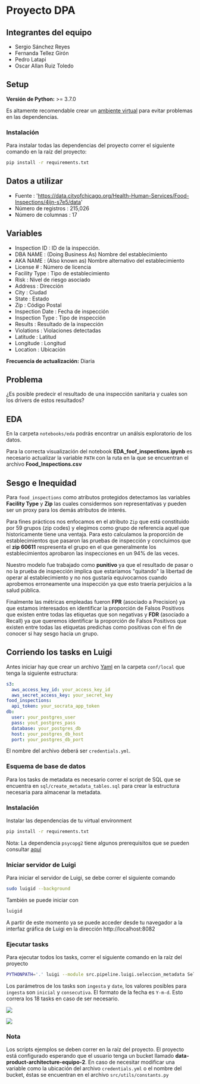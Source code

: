 # Proyecto DPA

## Integrantes del equipo

* Sergio Sánchez Reyes
* Fernanda Tellez Girón
* Pedro Latapi
* Oscar Allan Ruiz Toledo

## Setup

**Versión de Python:** >= 3.7.0

Es altamente recomendable crear un [ambiente virtual](https://docs.python.org/3/library/venv.html) para evitar problemas en las dependencias. 

### Instalación

Para instalar todas las dependencias del proyecto correr el siguiente comando en la raíz del proyecto:

```bash
pip install -r requirements.txt
```

## Datos a utilizar

* Fuente : 'https://data.cityofchicago.org/Health-Human-Services/Food-Inspections/4ijn-s7e5/data'
* Número de registros : 215,026
* Número de columnas : 17

## Variables

* Inspection ID : ID de la inspección.
* DBA NAME : (Doing Business As) Nombre del establecimiento
* AKA NAME : (Also known as) Nombre alternativo del establecimiento
* License # : Número de licencia 
* Facility Type : Tipo de establecimiento
* Risk : Nivel de riesgo asociado
* Address : Dirección
* City : Ciudad
* State : Estado
* Zip : Código Postal
* Inspection Date : Fecha de inspección
* Inspection Type : Tipo de inspección
* Results : Resultado de la inspección
* Violations : Violaciones detectadas
* Latitude : Latitud 
* Longitude : Longitud
* Location : Ubicación

**Frecuencia de actualización:** Diaria

## Problema 

¿Es posible predecir el resultado de una inspección sanitaria y cuales son los drivers de estos resultados?


## EDA

En la carpeta `notebooks/eda` podrás encontrar un análsis exploratorio de los datos.

Para la correcta visualización del notebook **EDA_foof_inspections.ipynb** es necesario actualizar
la variable `PATH` con la ruta en la que se encuentran el archivo **Food_Inspections.csv**

## Sesgo e Inequidad

Para `food_inspections` como atributos protegidos detectamos las variables **Facility Type** y **Zip** 
las cuales considermos son representativas y pueden ser un proxy para los demás atributos de interés.

Para fines prácticos nos enfocamos en el atributo `Zip` que está constituido por 59 grupos (zip codes) 
y elegimos como grupo de referencia aquel que historicamente tiene una ventaja. Para esto calculamos la 
proporción de establecimientos que pasaron las pruebas de inspección y concluimos que el **zip 60611**
respresenta el grupo en el que generalmente los establecimientos aprobaron las inspecciones 
en un 94% de las veces.

Nuestro modelo fue trabajado como **punitivo** ya que el resultado de pasar o no la prueba de inspección
implica que estaríamos "quitando" la libertad de operar al establecimiento y no nos gustaría equivocarnos
cuando aprobemos erroneamente una inspección ya que esto traería perjuicios a la salud pública.

Finalmente las métricas empleadas fueron **FPR** (asociado a Precision) ya que estamos interesados en 
identificar la proporción de Falsos Positivos que existen entre todas las etiquetas que son negativas y
**FDR** (asociado a Recall) ya que queremos identificar la proporción de Falsos Positivos que existen entre
todas las etiquetas predichas como positivas con el fin de conocer si hay sesgo hacia un grupo.


## Corriendo los tasks en Luigi

Antes iniciar hay que crear un archivo [Yaml](https://yaml.org/) en la carpeta `conf/local` que tenga la siguiente estructura:

```yaml
s3:
  aws_access_key_id: your_access_key_id
  aws_secret_access_key: your_secret_key
food_inspections:
  api_token: your_socrata_app_token
db:
  user: your_postgres_user
  pass: yout_postgres_pass
  database: your_postgres_db
  host: your_postgres_db_host
  port: your_postgres_db_port
```

El nombre del archivo deberá ser `credentials.yml`.

### Esquema de base de datos

Para los tasks de metadata es necesario correr el script de SQL que se encuentra en `sql/create_metadata_tables.sql` para crear la estructura necesaria para almacenar la metadata.

### Instalación

Instalar las dependencias de tu virtual environment

```bash
pip install -r requirements.txt
```

Nota: La dependencia `psycopg2` tiene algunos prerequisitos que se pueden consultar [aquí](https://www.psycopg.org/docs/install.html#installation)

### Iniciar servidor de Luigi

Para iniciar el servidor de Luigi, se debe correr el siguiente comando

```bash
sudo luigid --background
```

También se puede iniciar con

```bash
luigid
```

A partir de este momento ya se puede acceder desde tu navegador a la interfaz gráfica de Luigi en la dirección http://localhost:8082

### Ejecutar tasks

Para ejecutar todos los tasks, correr el siguiente comando en la raíz del proyecto

```bash
PYTHONPATH='.' luigi --module src.pipeline.luigi.seleccion_metadata SeleccionMetadata --ingesta consecutiva --date "2021-04-06"
```

Los parámetros de los tasks son `ingesta` y `date`, los valores posibles para `ingesta` son `inicial` y `consecutiva`. El formato de la fecha es `Y-m-d`. Esto correra los 18 tasks en caso de ser necesario.

![](images/luigi_dag_seleccion.png)

![](images/luigi_seleccion.png)

### Nota

Los scripts ejemplos se deben correr en la raíz del proyecto. El proyecto está configurado esperando que el usuario tenga un bucket llamado **data-product-architecture-equipo-2**. En caso de necesitar modificar una variable como la ubicación del archivo `credentials.yml` o el nombre del bucket, éstas se encuentran en el archivo `src/utils/constants.py`
